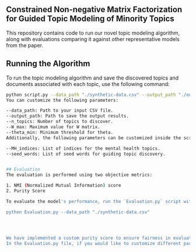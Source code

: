 ## Constrained Non-negative Matrix Factorization for Guided Topic Modeling of Minority Topics 


This repository contains code to run our novel topic modeling algorithm, along with evaluations comparing it against other representative models from the paper.

## Running the Algorithm

To run the topic modeling algorithm and save the discovered topics and documents associated with each topic, use the following command:

```bash
python script.py --data_path "./synthetic-data.csv" --output_path "./output.txt" --n_topics 30 --W_max 1e-9 --theta_min 0.4
You can customize the following parameters:

--data_path: Path to your input CSV file.
--output_path: Path to save the output results.
--n_topics: Number of topics to discover.
--W_max: Maximum value for W matrix.
--theta_min: Minimum threshold for theta.
Additionally, the following parameters can be customized inside the script-run.py file:

--MH_indices: List of indices for the mental health topics.
--seed_words: List of seed words for guiding topic discovery.


## Evaluation
The evaluation is performed using two objective metrics:

1. NMI (Normalized Mutual Information) score
2. Purity Score

To evaluate the model's performance, run the `Evaluation.py` script with the following command:

python Evaluation.py --data_path "./synthetic-data.csv"




We have implemented a custom purity score to ensure fairness in evaluation, particularly when dealing with imbalanced labels. The custom function excludes majority labels and focuses on minority predicted labels. The function is available in Evaluation.py as purity_score_filtered. 
In the Evaluation.py file, if you would like to customize different parameters or other SOTA models, feel free to do so. 
